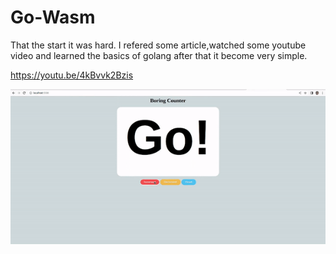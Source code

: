 # Go-Wasm
That the start it was hard. I refered some article,watched some youtube video and learned the basics of golang after that it become very simple.

https://youtu.be/4kBvvk2Bzis

![Go-WASM)](Go-WASM.gif "Go-Wasm")

